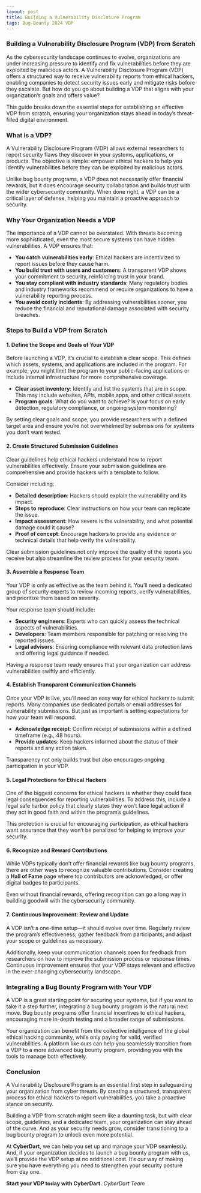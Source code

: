 ```yaml
---
layout: post
title: Building a Vulnerability Disclosure Program
tags: Bug-Bounty 2024 VDP
---
```


### Building a Vulnerability Disclosure Program (VDP) from Scratch

As the cybersecurity landscape continues to evolve, organizations are under increasing pressure to identify and fix vulnerabilities before they are exploited by malicious actors. A Vulnerability Disclosure Program (VDP) offers a structured way to receive vulnerability reports from ethical hackers, enabling companies to detect security issues early and mitigate risks before they escalate. But how do you go about building a VDP that aligns with your organization’s goals and offers value?

This guide breaks down the essential steps for establishing an effective VDP from scratch, ensuring your organization stays ahead in today’s threat-filled digital environment.

### What is a VDP?

A Vulnerability Disclosure Program (VDP) allows external researchers to report security flaws they discover in your systems, applications, or products. The objective is simple: empower ethical hackers to help you identify vulnerabilities before they can be exploited by malicious actors.

Unlike bug bounty programs, a VDP does not necessarily offer financial rewards, but it does encourage security collaboration and builds trust with the wider cybersecurity community. When done right, a VDP can be a critical layer of defense, helping you maintain a proactive approach to security.

### Why Your Organization Needs a VDP

The importance of a VDP cannot be overstated. With threats becoming more sophisticated, even the most secure systems can have hidden vulnerabilities. A VDP ensures that:
- **You catch vulnerabilities early**: Ethical hackers are incentivized to report issues before they cause harm.
- **You build trust with users and customers**: A transparent VDP shows your commitment to security, reinforcing trust in your brand.
- **You stay compliant with industry standards**: Many regulatory bodies and industry frameworks recommend or require organizations to have a vulnerability reporting process.
- **You avoid costly incidents**: By addressing vulnerabilities sooner, you reduce the financial and reputational damage associated with security breaches.

### Steps to Build a VDP from Scratch

#### 1. Define the Scope and Goals of Your VDP

Before launching a VDP, it’s crucial to establish a clear scope. This defines which assets, systems, and applications are included in the program. For example, you might limit the program to your public-facing applications or include internal infrastructure for more comprehensive coverage.

- **Clear asset inventory**: Identify and list the systems that are in scope. This may include websites, APIs, mobile apps, and other critical assets.
- **Program goals**: What do you want to achieve? Is your focus on early detection, regulatory compliance, or ongoing system monitoring?

By setting clear goals and scope, you provide researchers with a defined target area and ensure you’re not overwhelmed by submissions for systems you don’t want tested.

#### 2. Create Structured Submission Guidelines

Clear guidelines help ethical hackers understand how to report vulnerabilities effectively. Ensure your submission guidelines are comprehensive and provide hackers with a template to follow.

Consider including:
- **Detailed description**: Hackers should explain the vulnerability and its impact.
- **Steps to reproduce**: Clear instructions on how your team can replicate the issue.
- **Impact assessment**: How severe is the vulnerability, and what potential damage could it cause?
- **Proof of concept**: Encourage hackers to provide any evidence or technical details that help verify the vulnerability.

Clear submission guidelines not only improve the quality of the reports you receive but also streamline the review process for your security team.

#### 3. Assemble a Response Team

Your VDP is only as effective as the team behind it. You’ll need a dedicated group of security experts to review incoming reports, verify vulnerabilities, and prioritize them based on severity.

Your response team should include:
- **Security engineers**: Experts who can quickly assess the technical aspects of vulnerabilities.
- **Developers**: Team members responsible for patching or resolving the reported issues.
- **Legal advisors**: Ensuring compliance with relevant data protection laws and offering legal guidance if needed.

Having a response team ready ensures that your organization can address vulnerabilities swiftly and efficiently.

#### 4. Establish Transparent Communication Channels

Once your VDP is live, you’ll need an easy way for ethical hackers to submit reports. Many companies use dedicated portals or email addresses for vulnerability submissions. But just as important is setting expectations for how your team will respond.

- **Acknowledge receipt**: Confirm receipt of submissions within a defined timeframe (e.g., 48 hours).
- **Provide updates**: Keep hackers informed about the status of their reports and any action taken.

Transparency not only builds trust but also encourages ongoing participation in your VDP.

#### 5. Legal Protections for Ethical Hackers

One of the biggest concerns for ethical hackers is whether they could face legal consequences for reporting vulnerabilities. To address this, include a legal safe harbor policy that clearly states they won’t face legal action if they act in good faith and within the program’s guidelines.

This protection is crucial for encouraging participation, as ethical hackers want assurance that they won’t be penalized for helping to improve your security.

#### 6. Recognize and Reward Contributions

While VDPs typically don’t offer financial rewards like bug bounty programs, there are other ways to recognize valuable contributions. Consider creating a **Hall of Fame** page where top contributors are acknowledged, or offer digital badges to participants.

Even without financial rewards, offering recognition can go a long way in building goodwill with the cybersecurity community.

#### 7. Continuous Improvement: Review and Update

A VDP isn’t a one-time setup—it should evolve over time. Regularly review the program’s effectiveness, gather feedback from participants, and adjust your scope or guidelines as necessary.

Additionally, keep your communication channels open for feedback from researchers on how to improve the submission process or response times. Continuous improvement ensures that your VDP stays relevant and effective in the ever-changing cybersecurity landscape.

### Integrating a Bug Bounty Program with Your VDP

A VDP is a great starting point for securing your systems, but if you want to take it a step further, integrating a bug bounty program is the natural next move. Bug bounty programs offer financial incentives to ethical hackers, encouraging more in-depth testing and a broader range of submissions.

Your organization can benefit from the collective intelligence of the global ethical hacking community, while only paying for valid, verified vulnerabilities. A platform like ours can help you seamlessly transition from a VDP to a more advanced bug bounty program, providing you with the tools to manage both effectively.

### Conclusion

A Vulnerability Disclosure Program is an essential first step in safeguarding your organization from cyber threats. By creating a structured, transparent process for ethical hackers to report vulnerabilities, you take a proactive stance on security.

Building a VDP from scratch might seem like a daunting task, but with clear scope, guidelines, and a dedicated team, your organization can stay ahead of the curve. And as your security needs grow, consider transitioning to a bug bounty program to unlock even more potential.

At **CyberDart**, we can help you set up and manage your VDP seamlessly. And, if your organization decides to launch a bug bounty program with us, we’ll provide the VDP setup at no additional cost. It’s our way of making sure you have everything you need to strengthen your security posture from day one.

**Start your VDP today with CyberDart.**
*CyberDart Team*

